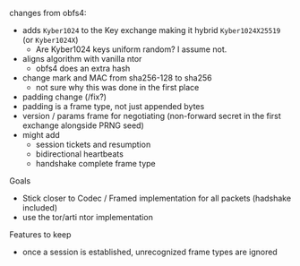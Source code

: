 
changes from obfs4:


* adds `Kyber1024` to the Key exchange making it hybrid `Kyber1024X25519` (or `Kyber1024X`)
    * Are Kyber1024 keys uniform random? I assume not.
* aligns algorithm with vanilla ntor
    - obfs4 does an extra hash
* change mark and MAC from sha256-128 to sha256
    - not sure why this was done in the first place
* padding change (/fix?)
* padding is a frame type, not just appended bytes
* version / params frame for negotiating (non-forward secret in the first exchange alongside PRNG seed)
* might add
    - session tickets and resumption
    - bidirectional heartbeats
    - handshake complete frame type 


Goals
* Stick closer to Codec / Framed implementation for all packets (hadshake included)
* use the tor/arti ntor implementation


Features to keep
- once a session is established, unrecognized frame types are ignored
